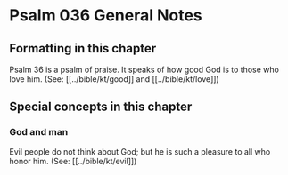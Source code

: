 # Psalm 036 General Notes
## Formatting in this chapter

Psalm 36 is a psalm of praise. It speaks of how good God is to those who love him. (See: [[../bible/kt/good]] and [[../bible/kt/love]])

## Special concepts in this chapter

### God and man
Evil people do not think about God; but he is such a pleasure to all who honor him. (See: [[../bible/kt/evil]])